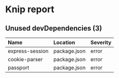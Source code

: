 # Knip report

## Unused devDependencies (3)

| Name | Location | Severity |
| :-------------- | :----------- | :------- |
| express-session | package.json | error |
| cookie-parser | package.json | error |
| passport | package.json | error |

